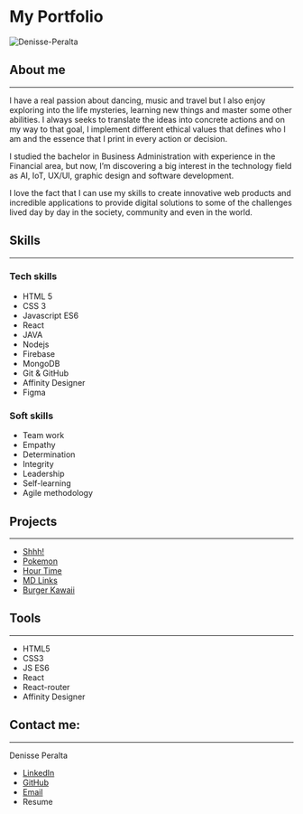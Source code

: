 # My Portfolio
![Denisse-Peralta](https://i.ibb.co/2MTX3sV/DPLogo700.png)

## About me
---
I have a real passion about dancing, music and travel but I also enjoy exploring into the life mysteries, learning new things and master some other abilities. I always seeks to translate the ideas into concrete actions and on my way to that goal, I implement different ethical values that defines who I am and the essence that I print in every action or decision.

I studied the bachelor in Business Administration with experience in the Financial area, but now, I’m discovering a big interest in the technology field as AI, IoT, UX/UI, graphic design and software development.

I love the fact that I can use my skills to create innovative web products and incredible applications to provide digital solutions to some of the challenges lived day by day in the society, community and even in the world.

## Skills
---

### Tech skills
* HTML 5
* CSS 3
* Javascript ES6
* React
* JAVA
* Nodejs
* Firebase
* MongoDB
* Git & GitHub
* Affinity Designer
* Figma

### Soft skills
* Team work
* Empathy
* Determination
* Integrity
* Leadership
* Self-learning
* Agile methodology

## Projects
---
* [Shhh!](https://denisseperalta.github.io/GDL003-cipher/src/)
* [Pokemon](https://denisseperalta.github.io/GDL003-data-lovers/src/)
* [Hour Time](https://denisseperalta.github.io/GDL003-lab-notes/#/)
* [MD Links](https://github.com/DenissePeralta/GDL003-md-links)
* [Burger Kawaii](https://github.com/DenissePeralta/GDL003-Burger-Queen-Back-End)

## Tools
---
* HTML5
* CSS3
* JS ES6
* React
* React-router
* Affinity Designer

## Contact me:
---
Denisse Peralta  
* [LinkedIn](https://www.linkedin.com/in/denisse-peralta-barrales/)
* [GitHub](https://github.com/DenissePeralta)
* [Email](dnisse-x00@hotmail.com)
* Resume
